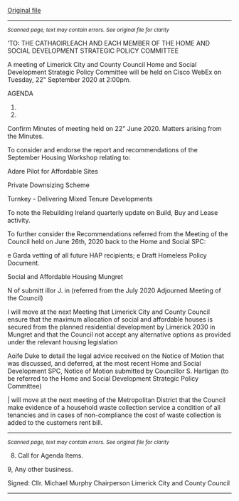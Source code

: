 [Original file](https://www.limerick.ie/sites/default/files/media/documents/2020-09/agenda-for-the-home-and-social-development-spc-.pdf)

---
*<small>Scanned page, text may contain errors. See original file for clarity</small>*  

‘TO: THE CATHAOIRLEACH AND EACH MEMBER OF THE HOME AND SOCIAL
DEVELOPMENT STRATEGIC POLICY COMMITTEE

A meeting of Limerick City and County Council Home and Social Development Strategic
Policy Committee will be held on Cisco WebEx on Tuesday, 22" September 2020 at
2:00pm.

AGENDA

1.

2.

Confirm Minutes of meeting held on 22" June 2020.
Matters arising from the Minutes.

To consider and endorse the report and recommendations of the September
Housing Workshop relating to:

Adare Pilot for Affordable Sites

Private Downsizing Scheme

Turnkey - Delivering Mixed Tenure Developments

To note the Rebuilding Ireland quarterly update on Build, Buy and Lease activity.

To further consider the Recommendations referred from the Meeting of the Council
held on June 26th, 2020 back to the Home and Social SPC:

e Garda vetting of all future HAP recipients;
e Draft Homeless Policy Document.

Social and Affordable Housing Mungret

N of submitt illor J. in (referred from the July 2020
Adjourned Meeting of the Council)

I will move at the next Meeting that Limerick City and County Council ensure that the
maximum allocation of social and affordable houses is secured from the planned
residential development by Limerick 2030 in Mungret and that the Council not
accept any alternative options as provided under the relevant housing legislation

Aoife Duke to detail the legal advice received on the Notice of Motion that was
discussed, and deferred, at the most recent Home and Social Development SPC,
Notice of Motion submitted by Councillor S. Hartigan (to be referred to the Home
and Social Development Strategic Policy Committee)

| will move at the next meeting of the Metropolitan District that the Council make
evidence of a household waste collection service a condition of all tenancies and in
cases of non-compliance the cost of waste collection is added to the customers rent
bill.


---
*<small>Scanned page, text may contain errors. See original file for clarity</small>*  

8. Call for Agenda Items.

9, Any other business.

Signed: Cllr. Michael Murphy
Chairperson
Limerick City and County Council


---
